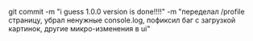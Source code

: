 git commit -m "i guess 1.0.0 version is done!!!!" -m "переделал /profile страницу, убрал ненужные console.log, пофиксил баг с загрузкой картинок, другие микро-изменения в ui"
